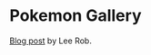 # Pokemon Gallery

[Blog post](https://leerob.io/blog/image-gallery-supabase-tailwind-nextjs) by Lee Rob.
